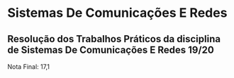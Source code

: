 # Sistemas De Comunicações E Redes

## Resolução dos Trabalhos Práticos da disciplina de Sistemas De Comunicações E Redes 19/20

Nota Final: 17,1

